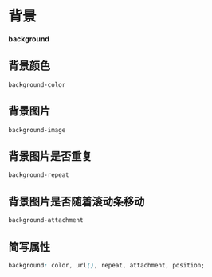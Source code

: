 # 背景

**background**

## 背景颜色

`background-color`

## 背景图片

`background-image`

## 背景图片是否重复

`background-repeat`

## 背景图片是否随着滚动条移动

`background-attachment`

## 简写属性

```css
background: color, url(), repeat, attachment, position;
```
